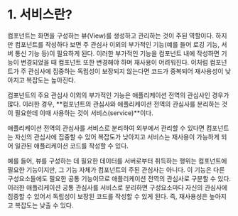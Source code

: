 # 1. 서비스란?

컴포넌트는 화면을 구성하는 뷰(View)를 생성하고 관리하는 것이 주된 역할이다. 하지만 컴포넌트를 작성하다 보면 주 관심사 이외의 부가적인 기능(예를 들어 로깅 기능, 서버 통신 기능 등)이 필요하게 된다. 이러한 부가적인 기능을 컴포넌트 내에 작성하면 기능이 변경되었을 때 컴포넌트 또한 변경해야 하며 재사용이 어려워진다. 이처럼 컴포넌트가 주 관심사에 집중하는 독립성이 보장되지 않는다면 코드가 중복되어 재사용성이 낮아지고 복잡도는 높아진다.

컴포넌트의 주요 관심사 이외의 부가적인 기능은 애플리케이션 전역의 관심사인 경우가 많다. 이러한 경우, **컴포넌트의 관심사와 애플리케이션 전역의 관심사를 분리하는 것이 필요한데 이때 사용하는 것이 서비스(service)**이다.

애플리케이션 전역의 관심사를 서비스로 분리하여 외부에서 관리할 수 있다면 컴포넌트는 자신의 관심사에 집중할 수 있어 복잡도가 낮아지고 서비스는 재사용이 가능하게 되어 일관된 애플리케이션 코드를 작성할 수 있다.

예를 들어, 뷰를 구성하는 데 필요한 데이터를 서버로부터 취득하는 행위는 컴포넌트에 필요한 기능이지만, 그 기능 자체가 컴포넌트의 주된 관심사는 아니다. 이 기능은 다른 구성요소들에도 필요한 공통 기능이므로 애플리케이션 전역의 관심사로 구분할 수 있다. 이러한 애플리케이션 공통 관심사를 서비스로 분리하면 구성요소마다 자신의 관심사에 집중할 수 있어서 독립성이 보장된 코드를 작성할 수 있게 된다. 즉, 재사용성은 높아지고 복잡도는 낮출 수 있다.
